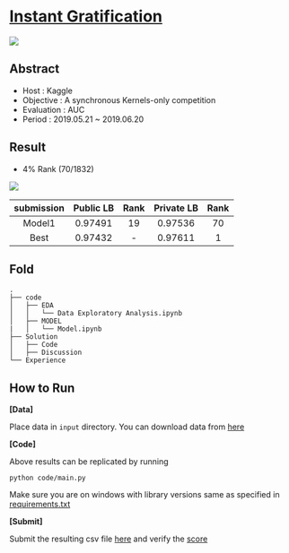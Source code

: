 # [Instant Gratification]( https://www.kaggle.com/c/instant-gratification/overview )

![](https://drive.google.com/uc?export=view&id=13WiJAbB1eVdeZojqKFCNtSkls9bf4m0i)

## Abstract 

- Host : Kaggle 
- Objective : A synchronous Kernels-only competition
- Evaluation : AUC
- Period :  2019.05.21 ~ 2019.06.20

## Result 

- 4% Rank (70/1832)

![](https://drive.google.com/uc?export=view&id=17W3OLw22PBKGBENRut7YwOTdOQjNdMjO)

| submission | Public LB | Rank | Private LB | Rank |
| :--------: | :-------: | :--: | :--------: | :--: |
|   Model1   |  0.97491  |  19  |  0.97536   |  70  |
|    Best    |  0.97432  |  -   |  0.97611   |  1   |

## Fold

```
.
├── code
│   ├── EDA
│   │   └── Data Exploratory Analysis.ipynb
│   ├── MODEL
|   │   └── Model.ipynb
├── Solution
│   ├── Code
│   ├── Discussion
└── Experience
```

## How to Run 

**[Data]**

Place data in `input` directory. You can download data from [here]( https://www.kaggle.com/c/instant-gratification/data)

**[Code]** 

Above results can be replicated by running 

```
python code/main.py 
```

Make sure you are on windows with library versions same as specified in [requirements.txt](https://github.com/choco9966/Kaggle/blob/master/Elo%20Merchant%20Category%20Recommendation/requirements.txt)

**[Submit]**

Submit the resulting csv file [here]( https://www.kaggle.com/c/instant-gratification/submit ) and verify the [score]( https://www.kaggle.com/c/instant-gratification/leaderboard )

